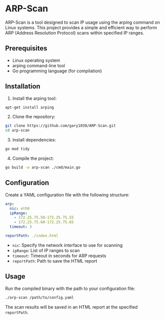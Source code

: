 # ARP-Scan

ARP-Scan is a tool designed to scan IP usage using the arping command on Linux systems. This project provides a simple and efficient way to perform ARP (Address Resolution Protocol) scans within specified IP ranges.

## Prerequisites

- Linux operating system
- arping command-line tool
- Go programming language (for compilation)

## Installation

1. Install the arping tool:

```bash
apt-get install arping
```

2. Clone the repository:

```bash
git clone https://github.com/gary1030/ARP-Scan.git
cd arp-scan
```

3. Install dependencies:

```bash
go mod tidy
```

4. Compile the project:

```bash
go build -o arp-scan ./cmd/main.go
```

## Configuration

Create a YAML configuration file with the following structure:

```yaml
arp:
  nic: eth0
  ipRange:
    - 172.25.75.50-172.25.75.55
    - 172.25.75.60-172.25.75.65
  timeout: 3

reportPath: ./index.html
```

- `nic`: Specify the network interface to use for scanning
- `ipRange`: List of IP ranges to scan
- `timeout`: Timeout in seconds for ARP requests
- `reportPath`: Path to save the HTML report

## Usage

Run the compiled binary with the path to your configuration file:

```bash
./arp-scan /path/to/config.yaml
```

The scan results will be saved in an HTML report at the specified `reportPath`.
